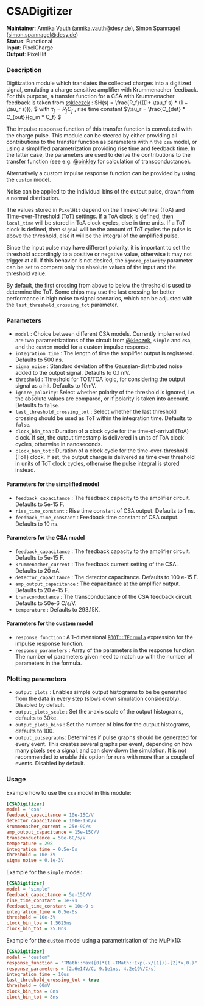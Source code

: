 # CSADigitizer
**Maintainer**: Annika Vauth (<annika.vauth@desy.de>), Simon Spannagel (<simon.spannagel@desy.de>)  
**Status**: Functional  
**Input**: PixelCharge  
**Output**: PixelHit

### Description
Digitization module which translates the collected charges into a digitized signal, emulating a charge sensitive amplifier with Krummenacher feedback.
For this purpose, a transfer function for a CSA with Krummenacher feedback is taken from [@kleczek] :
$`H(s) = \frac{R_f}{((1+ \tau_f s) * (1 + \tau_r s))}, `$
with $`\tau_f = R_f C_f `$ , rise time constant $`\tau_r = \frac{C_{det} * C_{out}}{g_m * C_f} `$

The impulse response function of this transfer function is convoluted with the charge pulse.
This module can be steered by either providing all contributions to the transfer function as parameters within the `csa` model, or using a simplified parametrization providing rise time and feedback time.
In the latter case, the parameters are used to derive the contributions to the transfer function (see e.g. [@binkley] for calculation of transconductance).

Alternatively a custom impulse response function can be provided by using the `custom` model.

Noise can be applied to the individual bins of the output pulse, drawn from a normal distribution.

The values stored in `PixelHit` depend on the Time-of-Arrival (ToA) and Time-over-Threshold (ToT) settings. If a ToA clock is defined, then `local_time` will be stored in ToA clock cycles, else in time units. If a ToT clock is defined, then `signal` will be the amount of ToT cycles the pulse is above the threshold, else it will be the integral of the amplified pulse. 

Since the input pulse may have different polarity, it is important to set the threshold accordingly to a positive or negative value, otherwise it may not trigger at all.
If this behavior is not desired, the `ignore_polarity` parameter can be set to compare only the absolute values of the input and the threshold value.

By default, the first crossing from above to below the threshold is used to determine the ToT. Some chips may use the last crossing for better performance in high noise to signal scenarios, which can be adjusted with the `last_threshold_crossing_tot` parameter.

### Parameters
* `model` : Choice between different CSA models. Currently implemented are two parametrizations of the circuit from [@kleczek], `simple` and `csa`, and the `custom` model for a custom impulse response.
* `integration_time` : The length of time the amplifier output is registered. Defaults to 500 ns.
* `sigma_noise` : Standard deviation of the Gaussian-distributed noise added to the output signal. Defaults to 0.1 mV.
* `threshold` : Threshold for TOT/TOA logic, for considering the output signal as a hit. Defaults to 10mV.
* `ignore_polarity`: Select whether polarity of the threshold is ignored, i.e. the absolute values are compared, or if polarity is taken into account. Defaults to `false`.
* `last_threshold_crossing_tot` : Select whether the last threshold crossing should be used as ToT within the integration time. Defaults to `false`. 
* `clock_bin_toa` : Duration of a clock cycle for the time-of-arrival (ToA) clock. If set, the output timestamp is delivered in units of ToA clock cycles, otherwise in nanoseconds.
* `clock_bin_tot` : Duration of a clock cycle for the time-over-threshold (ToT) clock. If set, the output charge is delivered as time over threshold in units of ToT clock cycles, otherwise the pulse integral is stored instead.

#### Parameters for the simplified model
* `feedback_capacitance` : The feedback capacity to the amplifier circuit. Defaults to 5e-15 F.
* `rise_time_constant` : Rise time constant of CSA output. Defaults to 1 ns.
* `feedback_time_constant` : Feedback time constant of CSA output. Defaults to 10 ns.

#### Parameters for the CSA model
* `feedback_capacitance` : The feedback capacity to the amplifier circuit. Defaults to 5e-15 F.
* `krummenacher_current` : The feedback current setting of the CSA. Defaults to 20 nA.
* `detector_capacitance` : The detector capacitance. Defaults to 100 e-15 F.
* `amp_output_capacitance` : The capacitance at the amplifier output. Defaults to 20 e-15 F.
* `transconductance` : The transconductance of the CSA feedback circuit. Defaults to 50e-6 C/s/V.
* `temperature` : Defaults to 293.15K.

#### Parameters for the custom model
* `response_function` : A 1-dimensional [`ROOT::TFormula`](https://root.cern.ch/doc/master/classTFormula.html) expression for the impulse response function.
* `response_parameters` : Array of the parameters in the response function. The number of parameters given need to match up with the number of parameters in the formula.

### Plotting parameters
* `output_plots` : Enables simple output histograms to be be generated from the data in every step (slows down simulation considerably). Disabled by default.
* `output_plots_scale` : Set the x-axis scale of the output histograms, defaults to 30ke.
* `output_plots_bins` : Set the number of bins for the output histograms, defaults to 100.
* `output_pulsegraphs`: Determines if pulse graphs should be generated for every event. This creates several graphs per event, depending on how many pixels see a signal, and can slow down the simulation. It is not recommended to enable this option for runs with more than a couple of events. Disabled by default.


### Usage
Example how to use the `csa` model in this module:

```ini
[CSADigitizer]
model = "csa"
feedback_capacitance = 10e-15C/V
detector_capacitance = 100e-15C/V
krummenacher_current = 25e-9C/s
amp_output_capacitance = 15e-15C/V
transconductance = 50e-6C/s/V
temperature = 298
integration_time = 0.5e-6s
threshold = 10e-3V
sigma_noise = 0.1e-3V
```

Example for the `simple` model:
```ini
[CSADigitizer]
model = "simple"
feedback_capacitance = 5e-15C/V
rise_time_constant = 1e-9s
feedback_time_constant = 10e-9 s
integration_time = 0.5e-6s
threshold = 10e-3V
clock_bin_toa = 1.5625ns
clock_bin_tot = 25.0ns
```

Example for the `custom` model using a parametrisation of the MuPix10:
```ini
[CSADigitizer]
model = "custom"
response_function = "TMath::Max([0]*(1.-TMath::Exp(-x/[1]))-[2]*x,0.)"
response_parameters = [2.6e14V/C, 9.1e1ns, 4.2e19V/C/s]
integration_time = 10us
last_threshold_crossing_tot = true
threshold = 60mV
clock_bin_toa = 8ns
clock_bin_tot = 8ns
```

[@kleczek]:  https://doi.org/10.1109/MIXDES.2015.7208529
[@binkley]: https://doi.org/10.1002/9780470033715
